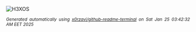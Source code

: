 <div align="justify">
<picture>
    <source media="(prefers-color-scheme: dark)" srcset="https://i.ibb.co/zmcPhtr/output-gif.gif">
    <source media="(prefers-color-scheme: light)" srcset="https://i.ibb.co/zmcPhtr/output-gif.gif">
    <img alt="H3XOS" src="https://i.ibb.co/zmcPhtr/output-gif.gif">
</picture>

<sub><i>Generated automatically using [x0rzavi/github-readme-terminal](https://github.com/x0rzavi/github-readme-terminal) on Sat Jan 25 03:42:32 AM EET 2025</i></sub>
</div>